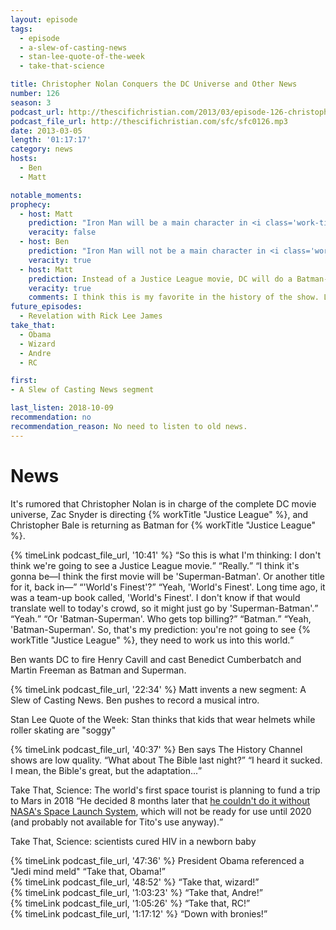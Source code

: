 ```yaml
---
layout: episode
tags:
  - episode
  - a-slew-of-casting-news
  - stan-lee-quote-of-the-week
  - take-that-science

title: Christopher Nolan Conquers the DC Universe and Other News
number: 126
season: 3
podcast_url: http://thescifichristian.com/2013/03/episode-126-christopher-nolan-conquers-the-dc-universe-and-other-news/
podcast_file_url: http://thescifichristian.com/sfc/sfc0126.mp3
date: 2013-03-05
length: '01:17:17'
category: news
hosts:
  - Ben
  - Matt

notable_moments:
prophecy:
  - host: Matt
    prediction: "Iron Man will be a main character in <i class='work-title'>Guardians of the Galaxy</i>"
    veracity: false
  - host: Ben
    prediction: "Iron Man will not be a main character in <i class='work-title'>Guardians of the Galaxy</i>"
    veracity: true
  - host: Matt
    prediction: Instead of a Justice League movie, DC will do a Batman-Superman movie next.
    veracity: true
    comments: I think this is my favorite in the history of the show. Listen to the clip for this one.
future_episodes:
  - Revelation with Rick Lee James
take_that:
  - Obama
  - Wizard
  - Andre
  - RC

first:
- A Slew of Casting News segment

last_listen: 2018-10-09
recommendation: no
recommendation_reason: No need to listen to old news.
---
```


# News
It's rumored that Christopher Nolan is in charge of the complete DC movie universe, Zac Snyder is directing {% workTitle "Justice League" %}, and Christopher Bale is returning as Batman for {% workTitle "Justice League" %}. 

<div class="quote">
  {% timeLink podcast_file_url, '10:41' %}
  <q class="matt">So this is what I'm thinking: I don't think we're going to see a Justice League movie.</q>
  <q class="ben">Really.</q>
  <q class="matt">I think it's gonna be—I think the first movie will be 'Superman-Batman'. Or another title for it, back in—</q>
  <q class="ben">'World's Finest'?</q>
  <q class="matt">Yeah, 'World's Finest'. Long time ago, it was a team-up book called, 'World's Finest'. I don't know if that would translate well to today's crowd, so it might just go by 'Superman-Batman'.</q>
  <q class="ben">Yeah.</q>
  <q class="matt">Or 'Batman-Superman'. Who gets top billing?</q>
  <q class="ben">Batman.</q>
  <q class="matt">Yeah, 'Batman-Superman'. So, that's my prediction: you're not going to see {% workTitle "Justice League" %}, they need to work us into this world.</q>
</div>

Ben wants DC to fire Henry Cavill and cast Benedict Cumberbatch and Martin Freeman as Batman and Superman.

{% timeLink podcast_file_url, '22:34' %} Matt invents a new segment: A Slew of Casting News. Ben pushes to record a musical intro.

Stan Lee Quote of the Week: Stan thinks that kids that wear helmets while roller skating are "soggy"

<div class="quote">
  {% timeLink podcast_file_url, '40:37' %}
  <span class="quote-context is-size-6">Ben says The History Channel shows are low quality.</span>
  <q class="matt">What about The Bible last night?</q>
  <q class="ben">I heard it sucked. I mean, the Bible's great, but the adaptation...</q>
</div>

Take That, Science: The world's first space tourist is planning to fund a trip to Mars in 2018 <q class="archivist inline">He decided 8 months later that <a href="https://www.newscientist.com/article/dn24633-ambitious-mars-joy-ride-cannot-succeed-without-nasa/">he couldn't do it without NASA's Space Launch System</a>, which will not be ready for use until 2020 (and probably not available for Tito's use anyway).</q>

Take That, Science: scientists cured HIV in a newborn baby

<div class="quote">
  {% timeLink podcast_file_url, '47:36' %}
  <span class="quote-context is-size-6">President Obama referenced a "Jedi mind meld"</span>
  <q class="ben">Take that, Obama!</q>
</div>

<div class="quote">
  {% timeLink podcast_file_url, '48:52' %}
  <q class="ben">Take that, wizard!</q>
</div>

<div class="quote">
  {% timeLink podcast_file_url, '1:03:23' %}
  <q class="ben">Take that, Andre!</q>
</div>

<div class="quote">
  {% timeLink podcast_file_url, '1:05:26' %}
  <q class="ben">Take that, RC!</q>
</div>

<div class="quote">
  {% timeLink podcast_file_url, '1:17:12' %}
  <q class="ben">Down with bronies!</q>
</div>